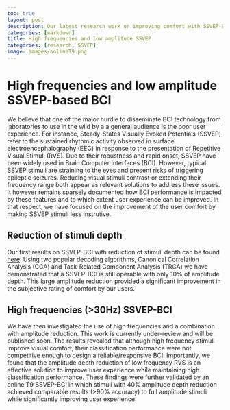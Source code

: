 ```yaml
---
toc: true
layout: post
description: Our latest research work on improving comfort with SSVEP-based BCI.
categories: [markdown]
title: High frequencies and low amplitude SSVEP
categories: [research, SSVEP]
image: images/onlineT9.png
---
```

# High frequencies and low amplitude SSVEP-based BCI

We believe that one of the major hurdle to disseminate BCI technology from laboratories to use in the wild by a a general audience is the poor user experience. For instance, Steady-States Visually Evoked Potentials (SSVEP) refer to the sustained rhythmic activity observed in surface electroencephalography (EEG) in response to the presentation of Repetitive Visual Stimuli (RVS). Due to their robustness and rapid
onset, SSVEP have been widely used in Brain Computer Interfaces (BCI). However, typical SSVEP stimuli are straining to the
eyes and present risks of triggering epileptic seizures. Reducing visual stimuli contrast or extending their frequency range
both appear as relevant solutions to address these issues. It however remains sparsely documented how BCI performance is
impacted by these features and to which extent user experience can be improved. In that respect, we have focused on the improvement of the user comfort by making SSVEP stimuli less instrutive.

## Reduction of stimuli depth

Our first results on SSVEP-BCI with reduction of stimuli depth can be found [here](https://hal.archives-ouvertes.fr/hal-03388285/document). Using two popular decoding algorithms, Canonical Correlation Analysis (CCA) and Task-Related Component Analysis (TRCA) we have demonstrated that a SSVEP-BCI is still operable with only 10% of amplitude depth. This large amplitude reduction provided a significant improvement in the subjective rating of comfort by our users.  

## High frequencies (>30Hz) SSVEP-BCI

We have then investigated the use of high frequencies and a combination with amplitude reduction. This work is currently under-review and will be published soon. The results revealed that although high frequency stimuli improve visual comfort, their classification performance were not competitive enough to design a reliable/responsive BCI. Importantly, we found that the amplitude depth reduction of low frequency RVS is an effective solution to improve user experience while maintaining high classification performance. These findings were further validated by an
online T9 SSVEP-BCI in which stimuli with 40% amplitude depth reduction achieved comparable results (>90% accuracy) to
full amplitude stimuli while significantly improving user experience.

